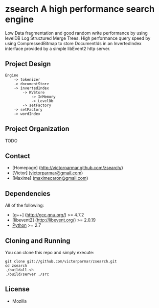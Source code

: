 # **zsearch** A high performance search engine

Low Data fragmentation and good random write performance by using levelDB Log Structured Merge Trees. High performance query speed by using CompressedBitmap to store DocumentIds in an InvertedIndex interface provided by a simple libEvent2 http server.

## Project Design

	Engine 
		-> tokenizer	
		-> documentStore
		-> invertedIndex
			-> KVStore
				-> InMemory
				-> LevelDb
			-> setFactory
		-> setFactory
		-> wordIndex

## Project Organization

TODO

## Contact

-   [Homepage] (http://victorparmar.github.com/zsearch/)
-   [Victor] (victorparmar@gmail.com)
-   [Maxime] (maximecaron@gmail.com)

## Dependencies

All of the following:

-	[g++] (http://gcc.gnu.org/) >= 4.7.2
-	[libevent2] (http://libevent.org/) >= 2.0.19
-   [Python](http://python.org/) >= 2.7

## Cloning and Running

You can clone this repo and simply execute:

    git clone git://github.com/victorparmar/zsearch.git
    cd zsearch
    ./buildall.sh
	./build/server ./src

## License

-   Mozilla

